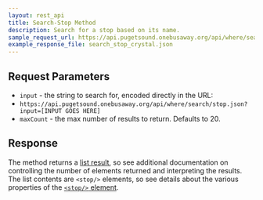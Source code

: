 ```yaml
---
layout: rest_api
title: Search-Stop Method
description: Search for a stop based on its name.
sample_request_url: https://api.pugetsound.onebusaway.org/api/where/search/stop.json?input=crystal&key=TEST
example_response_file: search_stop_crystal.json
---
```


## Request Parameters

* `input` - the string to search for, encoded directly in the URL:
* `https://api.pugetsound.onebusaway.org/api/where/search/stop.json?input=[INPUT GOES HERE]`
* `maxCount` - the max number of results to return. Defaults to 20.

## Response

The method returns a [list result](/api/where/elements/list-result), so see additional documentation on controlling the number of elements returned and interpreting the results.  The list contents are `<stop/>` elements, so see details about the various properties of the [`<stop/>` element](/api/where/elements/stop).
